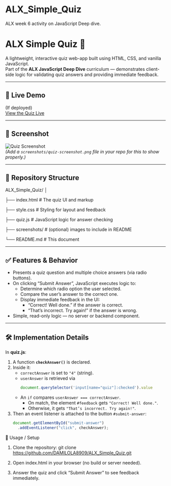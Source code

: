 # ALX_Simple_Quiz
ALX week 6 activity on JavaScript Deep dive.

# ALX Simple Quiz 🧠

A lightweight, interactive quiz web-app built using HTML, CSS, and vanilla JavaScript.  
Part of the **ALX JavaScript Deep Dive** curriculum — demonstrates client-side logic for validating quiz answers and providing immediate feedback.

---

## 🚀 Live Demo

(If deployed)  
[View the Quiz Live](https://damilola8909.github.io/ALX_Simple_Quiz/)

---

## 📸 Screenshot

![Quiz Screenshot](https://raw.githubusercontent.com/DAMILOLA8909/ALX_Simple_Quiz/main/screenshots/quiz-screenshot.png)  
*(Add a `screenshots/quiz-screenshot.png` file in your repo for this to show properly.)*

---

## 📁 Repository Structure

ALX_Simple_Quiz/
│

├── index.html # The quiz UI and markup

├── style.css # Styling for layout and feedback

├── quiz.js # JavaScript logic for answer checking

├── screenshots/ # (optional) images to include in README

└── README.md # This document


---

## ✅ Features & Behavior

- Presents a quiz question and multiple choice answers (via radio buttons).  
- On clicking “Submit Answer”, JavaScript executes logic to:
  - Determine which radio option the user selected.
  - Compare the user’s answer to the correct one.
  - Display immediate feedback in the UI:
    - “Correct! Well done.” if the answer is correct.
    - “That’s incorrect. Try again!” if the answer is wrong.
- Simple, read-only logic — no server or backend component.

---

## 🛠 Implementation Details

In **quiz.js**:

1. A function **`checkAnswer()`** is declared.  
2. Inside it:
   - `correctAnswer` is set to `"4"` (string).  
   - `userAnswer` is retrieved via  
     ```js
     document.querySelector('input[name="quiz"]:checked').value
     ```  
   - An `if` compares `userAnswer === correctAnswer`.  
     - On match, the element `#feedback` gets `"Correct! Well done."`.  
     - Otherwise, it gets `"That’s incorrect. Try again!"`.  
3. Then an event listener is attached to the button `#submit-answer`:
   ```js
   document.getElementById("submit-answer")
     .addEventListener("click", checkAnswer);

🛒 Usage / Setup

1. Clone the repository:
   git clone https://github.com/DAMILOLA8909/ALX_Simple_Quiz.git
   
2. Open index.html in your browser (no build or server needed).

3. Answer the quiz and click “Submit Answer” to see feedback immediately.
